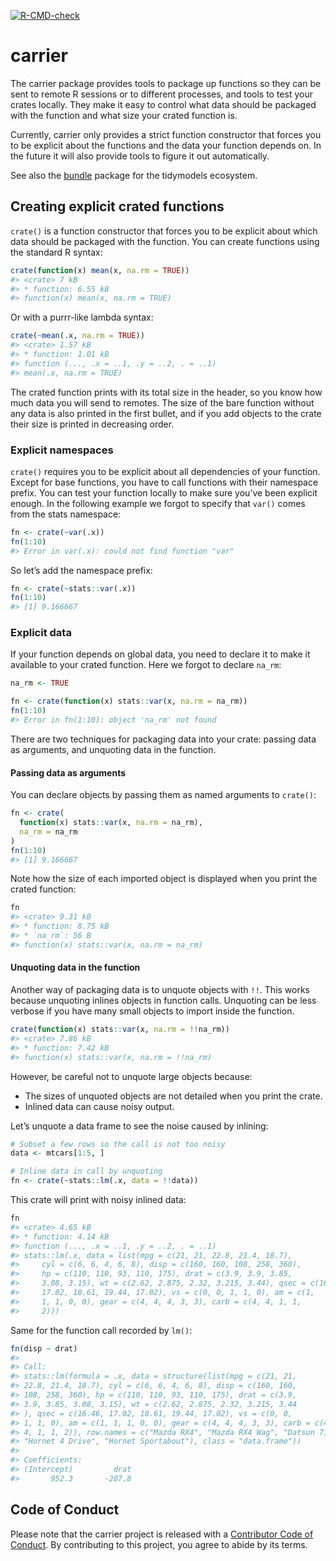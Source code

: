 
<!-- badges: start -->

[![R-CMD-check](https://github.com/r-lib/carrier/actions/workflows/R-CMD-check.yaml/badge.svg)](https://github.com/r-lib/carrier/actions/workflows/R-CMD-check.yaml)
<!-- badges: end -->

# carrier

The carrier package provides tools to package up functions so they can
be sent to remote R sessions or to different processes, and tools to
test your crates locally. They make it easy to control what data should
be packaged with the function and what size your crated function is.

Currently, carrier only provides a strict function constructor that
forces you to be explicit about the functions and the data your function
depends on. In the future it will also provide tools to figure it out
automatically.

See also the [bundle](https://rstudio.github.io/bundle/) package for the
tidymodels ecosystem.

## Creating explicit crated functions

`crate()` is a function constructor that forces you to be explicit about
which data should be packaged with the function. You can create
functions using the standard R syntax:

``` r
crate(function(x) mean(x, na.rm = TRUE))
#> <crate> 7 kB
#> * function: 6.55 kB
#> function(x) mean(x, na.rm = TRUE)
```

Or with a purrr-like lambda syntax:

``` r
crate(~mean(.x, na.rm = TRUE))
#> <crate> 1.57 kB
#> * function: 1.01 kB
#> function (..., .x = ..1, .y = ..2, . = ..1) 
#> mean(.x, na.rm = TRUE)
```

The crated function prints with its total size in the header, so you
know how much data you will send to remotes. The size of the bare
function without any data is also printed in the first bullet, and if
you add objects to the crate their size is printed in decreasing order.

### Explicit namespaces

`crate()` requires you to be explicit about all dependencies of your
function. Except for base functions, you have to call functions with
their namespace prefix. You can test your function locally to make sure
you’ve been explicit enough. In the following example we forgot to
specify that `var()` comes from the stats namespace:

``` r
fn <- crate(~var(.x))
fn(1:10)
#> Error in var(.x): could not find function "var"
```

So let’s add the namespace prefix:

``` r
fn <- crate(~stats::var(.x))
fn(1:10)
#> [1] 9.166667
```

### Explicit data

If your function depends on global data, you need to declare it to make
it available to your crated function. Here we forgot to declare `na_rm`:

``` r
na_rm <- TRUE

fn <- crate(function(x) stats::var(x, na.rm = na_rm))
fn(1:10)
#> Error in fn(1:10): object 'na_rm' not found
```

There are two techniques for packaging data into your crate: passing
data as arguments, and unquoting data in the function.

#### Passing data as arguments

You can declare objects by passing them as named arguments to `crate()`:

``` r
fn <- crate(
  function(x) stats::var(x, na.rm = na_rm),
  na_rm = na_rm
)
fn(1:10)
#> [1] 9.166667
```

Note how the size of each imported object is displayed when you print
the crated function:

``` r
fn
#> <crate> 9.31 kB
#> * function: 8.75 kB
#> * `na_rm`: 56 B
#> function(x) stats::var(x, na.rm = na_rm)
```

#### Unquoting data in the function

Another way of packaging data is to unquote objects with `!!`. This
works because unquoting inlines objects in function calls. Unquoting can
be less verbose if you have many small objects to import inside the
function.

``` r
crate(function(x) stats::var(x, na.rm = !!na_rm))
#> <crate> 7.86 kB
#> * function: 7.42 kB
#> function(x) stats::var(x, na.rm = !!na_rm)
```

However, be careful not to unquote large objects because:

-   The sizes of unquoted objects are not detailed when you print the
    crate.
-   Inlined data can cause noisy output.

Let’s unquote a data frame to see the noise caused by inlining:

``` r
# Subset a few rows so the call is not too noisy
data <- mtcars[1:5, ]

# Inline data in call by unquoting
fn <- crate(~stats::lm(.x, data = !!data))
```

This crate will print with noisy inlined data:

``` r
fn
#> <crate> 4.65 kB
#> * function: 4.14 kB
#> function (..., .x = ..1, .y = ..2, . = ..1) 
#> stats::lm(.x, data = list(mpg = c(21, 21, 22.8, 21.4, 18.7), 
#>     cyl = c(6, 6, 4, 6, 8), disp = c(160, 160, 108, 258, 360), 
#>     hp = c(110, 110, 93, 110, 175), drat = c(3.9, 3.9, 3.85, 
#>     3.08, 3.15), wt = c(2.62, 2.875, 2.32, 3.215, 3.44), qsec = c(16.46, 
#>     17.02, 18.61, 19.44, 17.02), vs = c(0, 0, 1, 1, 0), am = c(1, 
#>     1, 1, 0, 0), gear = c(4, 4, 4, 3, 3), carb = c(4, 4, 1, 1, 
#>     2)))
```

Same for the function call recorded by `lm()`:

``` r
fn(disp ~ drat)
#> 
#> Call:
#> stats::lm(formula = .x, data = structure(list(mpg = c(21, 21, 
#> 22.8, 21.4, 18.7), cyl = c(6, 6, 4, 6, 8), disp = c(160, 160, 
#> 108, 258, 360), hp = c(110, 110, 93, 110, 175), drat = c(3.9, 
#> 3.9, 3.85, 3.08, 3.15), wt = c(2.62, 2.875, 2.32, 3.215, 3.44
#> ), qsec = c(16.46, 17.02, 18.61, 19.44, 17.02), vs = c(0, 0, 
#> 1, 1, 0), am = c(1, 1, 1, 0, 0), gear = c(4, 4, 4, 3, 3), carb = c(4, 
#> 4, 1, 1, 2)), row.names = c("Mazda RX4", "Mazda RX4 Wag", "Datsun 710", 
#> "Hornet 4 Drive", "Hornet Sportabout"), class = "data.frame"))
#> 
#> Coefficients:
#> (Intercept)         drat  
#>       952.3       -207.8
```

## Code of Conduct

Please note that the carrier project is released with a [Contributor
Code of
Conduct](https://contributor-covenant.org/version/2/1/CODE_OF_CONDUCT.html).
By contributing to this project, you agree to abide by its terms.
